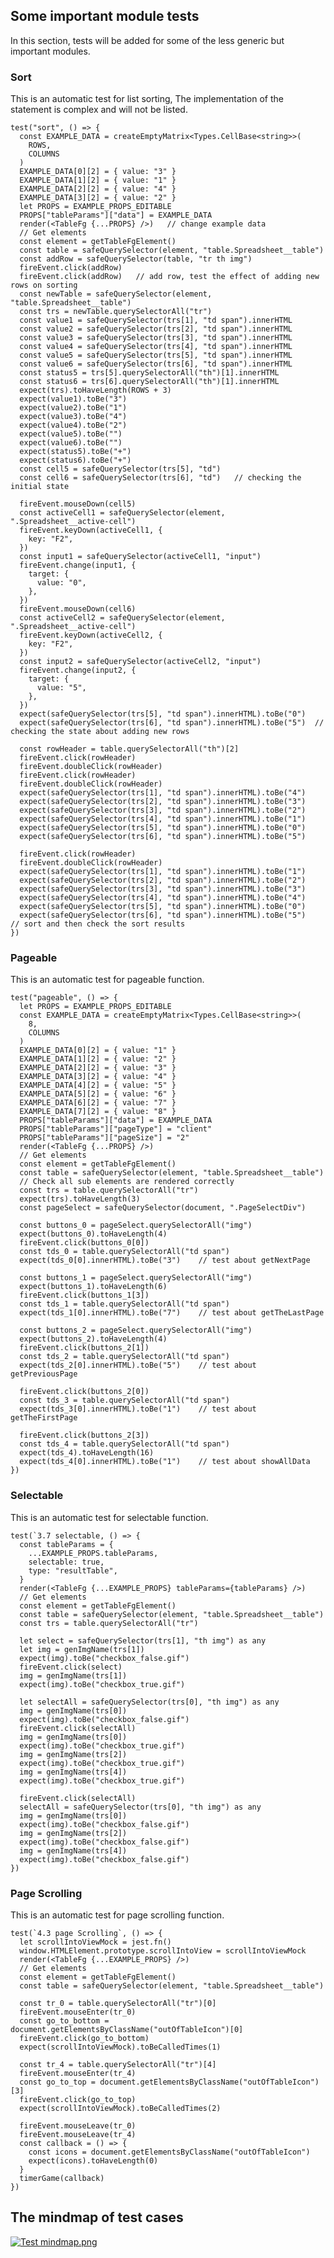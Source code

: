 ## Some important module tests

In this section, tests will be added for some of the less generic but
important modules.

### Sort

This is an automatic test for list sorting, The implementation of the
statement is complex and will not be listed.

    
    
    test("sort", () => {
      const EXAMPLE_DATA = createEmptyMatrix<Types.CellBase<string>>(
        ROWS,
        COLUMNS
      )
      EXAMPLE_DATA[0][2] = { value: "3" }
      EXAMPLE_DATA[1][2] = { value: "1" }
      EXAMPLE_DATA[2][2] = { value: "4" }
      EXAMPLE_DATA[3][2] = { value: "2" }
      let PROPS = EXAMPLE_PROPS_EDITABLE
      PROPS["tableParams"]["data"] = EXAMPLE_DATA
      render(<TableFg {...PROPS} />)   // change example data 
      // Get elements
      const element = getTableFgElement()
      const table = safeQuerySelector(element, "table.Spreadsheet__table")
      const addRow = safeQuerySelector(table, "tr th img")
      fireEvent.click(addRow)
      fireEvent.click(addRow)   // add row, test the effect of adding new rows on sorting 
      const newTable = safeQuerySelector(element, "table.Spreadsheet__table")
      const trs = newTable.querySelectorAll("tr")
      const value1 = safeQuerySelector(trs[1], "td span").innerHTML
      const value2 = safeQuerySelector(trs[2], "td span").innerHTML
      const value3 = safeQuerySelector(trs[3], "td span").innerHTML
      const value4 = safeQuerySelector(trs[4], "td span").innerHTML
      const value5 = safeQuerySelector(trs[5], "td span").innerHTML
      const value6 = safeQuerySelector(trs[6], "td span").innerHTML
      const status5 = trs[5].querySelectorAll("th")[1].innerHTML
      const status6 = trs[6].querySelectorAll("th")[1].innerHTML
      expect(trs).toHaveLength(ROWS + 3)
      expect(value1).toBe("3")
      expect(value2).toBe("1")
      expect(value3).toBe("4")
      expect(value4).toBe("2")
      expect(value5).toBe("")
      expect(value6).toBe("")
      expect(status5).toBe("+")
      expect(status6).toBe("+")
      const cell5 = safeQuerySelector(trs[5], "td")
      const cell6 = safeQuerySelector(trs[6], "td")   // checking the initial state
    
      fireEvent.mouseDown(cell5)
      const activeCell1 = safeQuerySelector(element, ".Spreadsheet__active-cell")
      fireEvent.keyDown(activeCell1, {
        key: "F2",
      })
      const input1 = safeQuerySelector(activeCell1, "input")
      fireEvent.change(input1, {
        target: {
          value: "0",
        },
      })
      fireEvent.mouseDown(cell6)
      const activeCell2 = safeQuerySelector(element, ".Spreadsheet__active-cell")
      fireEvent.keyDown(activeCell2, {
        key: "F2",
      })
      const input2 = safeQuerySelector(activeCell2, "input")
      fireEvent.change(input2, {
        target: {
          value: "5",
        },
      })
      expect(safeQuerySelector(trs[5], "td span").innerHTML).toBe("0")
      expect(safeQuerySelector(trs[6], "td span").innerHTML).toBe("5")  // checking the state about adding new rows
    
      const rowHeader = table.querySelectorAll("th")[2]
      fireEvent.click(rowHeader)
      fireEvent.doubleClick(rowHeader)
      fireEvent.click(rowHeader)
      fireEvent.doubleClick(rowHeader)
      expect(safeQuerySelector(trs[1], "td span").innerHTML).toBe("4")
      expect(safeQuerySelector(trs[2], "td span").innerHTML).toBe("3")
      expect(safeQuerySelector(trs[3], "td span").innerHTML).toBe("2")
      expect(safeQuerySelector(trs[4], "td span").innerHTML).toBe("1")
      expect(safeQuerySelector(trs[5], "td span").innerHTML).toBe("0")
      expect(safeQuerySelector(trs[6], "td span").innerHTML).toBe("5")  
    
      fireEvent.click(rowHeader)
      fireEvent.doubleClick(rowHeader)
      expect(safeQuerySelector(trs[1], "td span").innerHTML).toBe("1")
      expect(safeQuerySelector(trs[2], "td span").innerHTML).toBe("2")
      expect(safeQuerySelector(trs[3], "td span").innerHTML).toBe("3")
      expect(safeQuerySelector(trs[4], "td span").innerHTML).toBe("4")
      expect(safeQuerySelector(trs[5], "td span").innerHTML).toBe("0")
      expect(safeQuerySelector(trs[6], "td span").innerHTML).toBe("5")   // sort and then check the sort results
    })
    

### Pageable

This is an automatic test for pageable function.

    
    
    test("pageable", () => {
      let PROPS = EXAMPLE_PROPS_EDITABLE
      const EXAMPLE_DATA = createEmptyMatrix<Types.CellBase<string>>(
        8,
        COLUMNS
      )
      EXAMPLE_DATA[0][2] = { value: "1" }
      EXAMPLE_DATA[1][2] = { value: "2" }
      EXAMPLE_DATA[2][2] = { value: "3" }
      EXAMPLE_DATA[3][2] = { value: "4" }
      EXAMPLE_DATA[4][2] = { value: "5" }
      EXAMPLE_DATA[5][2] = { value: "6" }
      EXAMPLE_DATA[6][2] = { value: "7" }
      EXAMPLE_DATA[7][2] = { value: "8" }
      PROPS["tableParams"]["data"] = EXAMPLE_DATA
      PROPS["tableParams"]["pageType"] = "client"
      PROPS["tableParams"]["pageSize"] = "2"
      render(<TableFg {...PROPS} />)
      // Get elements
      const element = getTableFgElement()
      const table = safeQuerySelector(element, "table.Spreadsheet__table")
      // Check all sub elements are rendered correctly
      const trs = table.querySelectorAll("tr")
      expect(trs).toHaveLength(3)
      const pageSelect = safeQuerySelector(document, ".PageSelectDiv")
    
      const buttons_0 = pageSelect.querySelectorAll("img")
      expect(buttons_0).toHaveLength(4)
      fireEvent.click(buttons_0[0])
      const tds_0 = table.querySelectorAll("td span")
      expect(tds_0[0].innerHTML).toBe("3")    // test about getNextPage
    
      const buttons_1 = pageSelect.querySelectorAll("img")
      expect(buttons_1).toHaveLength(6)
      fireEvent.click(buttons_1[3])
      const tds_1 = table.querySelectorAll("td span")
      expect(tds_1[0].innerHTML).toBe("7")    // test about getTheLastPage
    
      const buttons_2 = pageSelect.querySelectorAll("img")
      expect(buttons_2).toHaveLength(4)
      fireEvent.click(buttons_2[1])
      const tds_2 = table.querySelectorAll("td span")
      expect(tds_2[0].innerHTML).toBe("5")    // test about getPreviousPage
    
      fireEvent.click(buttons_2[0])
      const tds_3 = table.querySelectorAll("td span")
      expect(tds_3[0].innerHTML).toBe("1")    // test about getTheFirstPage
    
      fireEvent.click(buttons_2[3])
      const tds_4 = table.querySelectorAll("td span")
      expect(tds_4).toHaveLength(16)
      expect(tds_4[0].innerHTML).toBe("1")    // test about showAllData
    })
    

### Selectable

This is an automatic test for selectable function.

    
    
    test(`3.7 selectable, () => {
      const tableParams = {
        ...EXAMPLE_PROPS.tableParams,
        selectable: true,
        type: "resultTable",
      }
      render(<TableFg {...EXAMPLE_PROPS} tableParams={tableParams} />)
      // Get elements
      const element = getTableFgElement()
      const table = safeQuerySelector(element, "table.Spreadsheet__table")
      const trs = table.querySelectorAll("tr")
    
      let select = safeQuerySelector(trs[1], "th img") as any
      let img = genImgName(trs[1])
      expect(img).toBe("checkbox_false.gif")
      fireEvent.click(select)
      img = genImgName(trs[1])
      expect(img).toBe("checkbox_true.gif")
    
      let selectAll = safeQuerySelector(trs[0], "th img") as any
      img = genImgName(trs[0])
      expect(img).toBe("checkbox_false.gif")
      fireEvent.click(selectAll)
      img = genImgName(trs[0])
      expect(img).toBe("checkbox_true.gif")
      img = genImgName(trs[2])
      expect(img).toBe("checkbox_true.gif")
      img = genImgName(trs[4])
      expect(img).toBe("checkbox_true.gif")
    
      fireEvent.click(selectAll)
      selectAll = safeQuerySelector(trs[0], "th img") as any
      img = genImgName(trs[0])
      expect(img).toBe("checkbox_false.gif")
      img = genImgName(trs[2])
      expect(img).toBe("checkbox_false.gif")
      img = genImgName(trs[4])
      expect(img).toBe("checkbox_false.gif")
    })
    

### Page Scrolling

This is an automatic test for page scrolling function.

    
    
    test(`4.3 page Scrolling`, () => {
      let scrollIntoViewMock = jest.fn()
      window.HTMLElement.prototype.scrollIntoView = scrollIntoViewMock
      render(<TableFg {...EXAMPLE_PROPS} />)
      // Get elements
      const element = getTableFgElement()
      const table = safeQuerySelector(element, "table.Spreadsheet__table")
    
      const tr_0 = table.querySelectorAll("tr")[0]
      fireEvent.mouseEnter(tr_0)
      const go_to_bottom = document.getElementsByClassName("outOfTableIcon")[0]
      fireEvent.click(go_to_bottom)
      expect(scrollIntoViewMock).toBeCalledTimes(1)
    
      const tr_4 = table.querySelectorAll("tr")[4]
      fireEvent.mouseEnter(tr_4)
      const go_to_top = document.getElementsByClassName("outOfTableIcon")[3]
      fireEvent.click(go_to_top)
      expect(scrollIntoViewMock).toBeCalledTimes(2)
    
      fireEvent.mouseLeave(tr_0)
      fireEvent.mouseLeave(tr_4)
      const callback = () => {
        const icons = document.getElementsByClassName("outOfTableIcon")
        expect(icons).toHaveLength(0)
      }
      timerGame(callback)
    })
    

## The mindmap of test cases

[![Test
mindmap.png](images/Test_mindmap.png)](images/Test_mindmap.png)

